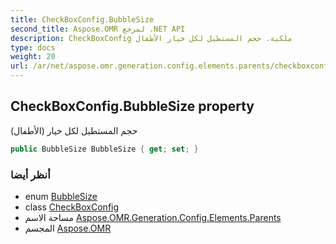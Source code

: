 ```yaml
---
title: CheckBoxConfig.BubbleSize
second_title: Aspose.OMR لمرجع .NET API
description: CheckBoxConfig ملكية. حجم المستطيل لكل خيار الأطفال
type: docs
weight: 20
url: /ar/net/aspose.omr.generation.config.elements.parents/checkboxconfig/bubblesize/
---
```

## CheckBoxConfig.BubbleSize property

حجم المستطيل لكل خيار (الأطفال)

```csharp
public BubbleSize BubbleSize { get; set; }
```

### أنظر أيضا

* enum [BubbleSize](../../../aspose.omr.generation/bubblesize/)
* class [CheckBoxConfig](../)
* مساحة الاسم [Aspose.OMR.Generation.Config.Elements.Parents](../../checkboxconfig/)
* المجسم [Aspose.OMR](../../../)


